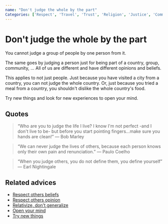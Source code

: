 ```yaml
---
name: "Don't judge the whole by the part"
Categories: ['Respect', 'Travel', 'Trust', 'Religion', 'Justice', 'Community', 'Relationships', 'Open-mindedness']
---
```

# Don't judge the whole by the part

You cannot judge a group of people by one person from it.

The same goes by judging a person just for being part of a country, group, community, ... All of us are different and have different opinions and beliefs.

This applies to not just people. Just because you have visited a city from a country, you can not judge the whole country. Or, just because you tried a meal from a country, you shouldn't dislike the whole country's food.

Try new things and look for new experiences to open your mind.

## Quotes

> “Who are you to judge the life I live? I know I'm not perfect -and I don't live to be- but before you start pointing fingers...make sure you hands are clean!” ― Bob Marley

> “We can never judge the lives of others, because each person knows only their own pain and renunciation.” ― Paulo Coelho

> “When you judge others, you do not define them, you define yourself” ― Earl Nightingale

## Related advices

- [Respect others beliefs](../Respect%20others%20beliefs/index.md)
- [Respect others opinion](../Respect%20others%20opinion/index.md)
- [Relativize, don't generalize](../Relativize,%20don't%20generalize/index.md)
- [Open your mind](../Open%20your%20mind/index.md)
- [Try new things](../Try%20new%20things/index.md)
